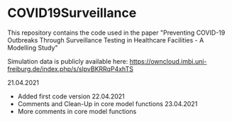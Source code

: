 # COVID19Surveillance

This repository contains the code used in the paper "Preventing COVID-19 Outbreaks Through Surveillance Testing in Healthcare Facilities - A Modelling Study"

Simulation data is publicly available here: https://owncloud.imbi.uni-freiburg.de/index.php/s/slpvBKRRqP4xhTS

21.04.2021
* Added first code version
22.04.2021
* Comments and Clean-Up in core model functions
23.04.2021
* More comments in core model functions